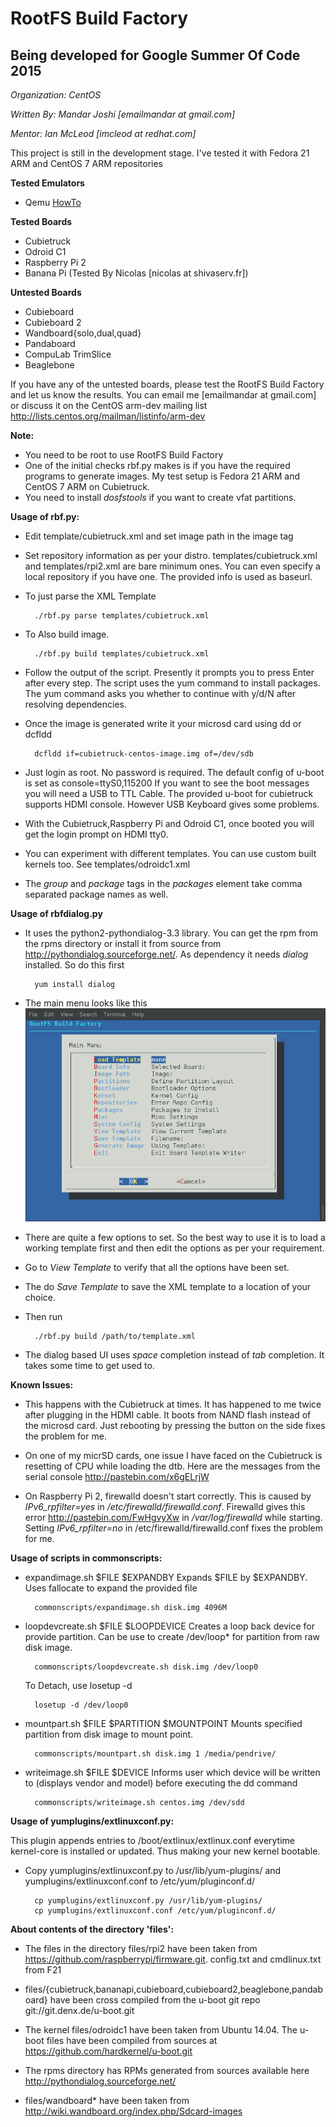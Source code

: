 RootFS Build Factory
====================
Being developed for Google Summer Of Code 2015
----------------------------------------------
*Organization: CentOS*

*Written By: Mandar Joshi [emailmandar at gmail.com]*

*Mentor: Ian McLeod [imcleod at redhat.com]*


This project is still in the development stage.
I've tested it with Fedora 21 ARM and CentOS 7 ARM repositories

**Tested Emulators**
- Qemu [HowTo](doc/QEMU_README.md)

**Tested Boards**
- Cubietruck
- Odroid C1
- Raspberry Pi 2
- Banana Pi (Tested By Nicolas [nicolas at shivaserv.fr])

**Untested Boards**
- Cubieboard
- Cubieboard 2
- Wandboard{solo,dual,quad}
- Pandaboard
- CompuLab TrimSlice
- Beaglebone

If you have any of the untested boards, please test the RootFS Build Factory and let us know the results. You can email me [emailmandar at gmail.com] or discuss it on the CentOS arm-dev mailing list http://lists.centos.org/mailman/listinfo/arm-dev

**Note:**
- You need to be root to use RootFS Build Factory
- One of the initial checks rbf.py makes is if you have the required programs to generate images. My test setup is Fedora 21 ARM and CentOS 7 ARM on Cubietruck.
- You need to install *dosfstools* if you want to create vfat partitions.

**Usage of rbf.py:**
- Edit template/cubietruck.xml and set image path in the image tag

- Set repository information as per your distro. templates/cubietruck.xml and templates/rpi2.xml are bare minimum ones.
  You can even specify a local repository if you have one. The provided info is used as baseurl.

- To just parse the XML Template

        ./rbf.py parse templates/cubietruck.xml

- To Also build image.

        ./rbf.py build templates/cubietruck.xml

- Follow the output of the script. 
  Presently it prompts you to press Enter after every step.
  The script uses the yum command to install packages. The yum command asks you whether to continue with y/d/N after resolving dependencies.

- Once the image is generated write it your microsd card using dd or dcfldd

        dcfldd if=cubietruck-centos-image.img of=/dev/sdb 

- Just login as root. No password is required. 
  The default config of u-boot is set as console=ttyS0,115200
  If you want to see the boot messages you will need a USB to TTL Cable.
  The provided u-boot for cubietruck supports HDMI console. However USB Keyboard gives some problems.
    
- With the Cubietruck,Raspberry Pi and Odroid C1, once booted you will get the login prompt on HDMI tty0.

- You can experiment with different templates. You can use custom built kernels too. See templates/odroidc1.xml
  
- The *group* and *package* tags in the *packages* element take comma separated package names as well.

**Usage of rbfdialog.py**
- It uses the python2-pythondialog-3.3 library. You can get the rpm from the rpms directory or install it from source from http://pythondialog.sourceforge.net/. As dependency it needs *dialog* installed. So do this first

        yum install dialog
        
- The main menu looks like this
![rbf dialog main menu](snaps/rbfdialog_main.png "Main Menu")

- There are quite a few options to set. So the best way to use it is to load a working template first and then edit the options as per your requirement.

- Go to *View Template* to verify that all the options have been set.

- The do *Save Template* to save the XML template to a location of your choice.

- Then run

        ./rbf.py build /path/to/template.xml

- The dialog based UI uses *space* completion instead of *tab* completion. It takes some time to get used to.

**Known Issues:**

- This happens with the Cubietruck at times. It has happened to me twice after plugging in the HDMI cable.
  It boots from NAND flash instead of the microsd card. Just rebooting by pressing the button on the side fixes the problem for me.
  
- On one of my micrSD cards, one issue I have faced on the Cubietruck is resetting of CPU while loading the dtb. Here are the messages from the serial console http://pastebin.com/x6gELrjW

- On Raspberry Pi 2, firewalld doesn't start correctly. This is caused by  *IPv6_rpfilter=yes* in */etc/firewalld/firewalld.conf*. Firewalld gives this error http://pastebin.com/FwHgvyXw in */var/log/firewalld* while starting.
Setting *IPv6_rpfilter=no* in /etc/firewalld/firewalld.conf fixes the problem for me.
    
**Usage of scripts in commonscripts:**

- expandimage.sh $FILE $EXPANDBY
    Expands $FILE by $EXPANDBY. Uses fallocate to expand the provided file
    
        commonscripts/expandimage.sh disk.img 4096M

- loopdevcreate.sh $FILE $LOOPDEVICE
    Creates a loop back device for provide partition. Can be use to create /dev/loop* for partition from raw disk image.
    
        commonscripts/loopdevcreate.sh disk.img /dev/loop0
    To Detach, use losetup -d
    
        losetup -d /dev/loop0
    
- mountpart.sh $FILE $PARTITION $MOUNTPOINT
    Mounts specified partition from disk image to mount point.
    
        commonscripts/mountpart.sh disk.img 1 /media/pendrive/
    
- writeimage.sh $FILE $DEVICE
    Informs user which device will be written to (displays vendor and model) before executing the dd command
    
        commonscripts/writeimage.sh centos.img /dev/sdd

**Usage of yumplugins/extlinuxconf.py:**

This plugin appends entries to /boot/extlinux/extlinux.conf everytime kernel-core is installed or updated.
Thus making your new kernel bootable.

- Copy yumplugins/extlinuxconf.py to /usr/lib/yum-plugins/
  and  yumplugins/extlinuxconf.conf to /etc/yum/pluginconf.d/
  
        cp yumplugins/extlinuxconf.py /usr/lib/yum-plugins/
        cp yumplugins/extlinuxconf.conf /etc/yum/pluginconf.d/
    

**About contents of the directory 'files':**
- The files in the directory files/rpi2 have been taken from https://github.com/raspberrypi/firmware.git. config.txt and cmdlinux.txt from F21

- files/{cubietruck,bananapi,cubieboard,cubieboard2,beaglebone,pandaboard} have been cross compiled from the u-boot git repo git://git.denx.de/u-boot.git

- The kernel files/odroidc1 have been taken from Ubuntu 14.04. The u-boot files have been compiled from sources at https://github.com/hardkernel/u-boot.git

- The rpms directory has RPMs generated from sources available here http://pythondialog.sourceforge.net/

- files/wandboard* have been taken from http://wiki.wandboard.org/index.php/Sdcard-images

